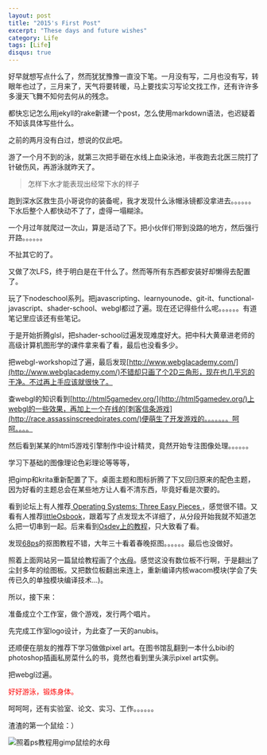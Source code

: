 ```yaml
---
layout: post
title: "2015's First Post"
excerpt: "These days and future wishes"
category: Life
tags: [Life]
disqus: true
---
```



好早就想写点什么了，然而犹犹豫豫一直没下笔。一月没有写，二月也没有写，转眼年也过了，三月来了，天气将要转暖，马上要找实习写论文找工作，还有许许多多漫天飞舞不知何去何从的残念。

都快忘记怎么用jekyll的rake新建一个post，怎么使用markdown语法，也迟疑着不知该具体写些什么。

之前的两月没有白过，想说的仅此吧。

游了一个月不到的泳，就第三次把手砸在水线上血染泳池，半夜跑去北医三院打了针破伤风，再游泳就昨天了。

> 怎样下水才能表现出经常下水的样子

跑到深水区救生员小哥说你的装备呢，我才发现什么泳帽泳镜都没拿进去。。。。。。下水后整个人都快动不了了，虚得一塌糊涂。

一个月过年就爬过一次山，算是活动了下。把小伙伴们带到没路的地方，然后强行开路。。。。。。

不扯其它的了。

又做了次LFS，终于明白是在干什么了。然而等所有东西都安装好却懒得去配置了。

玩了下nodeschool系列。把javascripting、learnyounode、git-it、functional-javascript、shader-school、webgl都过了遍。现在还记得些什么呢。。。。。。有道笔记里应该还有些笔记。

于是开始折腾glsl，把shader-school过遍发现难度好大。把中科大黄章进老师的高级计算机图形学的课件拿来看了看，最后也没看多少。

把webgl-workshop过了遍，最后发现[http://www.webglacademy.com/](http://www.webglacademy.com/)不错却只画了个2D三角形，现在也几乎忘的干净。不过再上手应该就很快了。

查webgl的知识看到[http://html5gamedev.org/](http://html5gamedev.org/)上webgl的一些效果，再加上一个在线的[刺客信条游戏](http://race.assassinscreedpirates.com/)便萌生了开发游戏的。。。。。。。呵呵。。。。

然后看到某某的html5游戏引擎制作中设计精灵，竟然开始专注图像处理。。。。。。

学习下基础的图像理论色彩理论等等等，

把gimp和krita重新配置了下。桌面主题和图标折腾了下又回归原来的配色主题，因为好看的主题总会在某些地方让人看不清东西，毕竟好看是次要的。

看到论坛上有人推荐[ Operating Systems: Three Easy Pieces ](http://pages.cs.wisc.edu/~remzi/OSTEP/)，感觉很不错。又看有人推荐[littleOsbook](http://littleosbook.github.io/)，跟着写了点发现太不详细了，从分段开始我就不知道怎么把一切串到一起。后来看到[Osdev上的教程](http://wiki.osdev.org/Bare_Bones)，只大致看了看。

发现[68ps](http://www.68ps.com/jc/big_ps_tp.asp?id=19958)的抠图教程不错，大年三十看着春晚抠图。。。。。。最后也没做好。

照着上面网站另一篇鼠绘教程画了个[水母](http://www.68ps.com/jc/big_ps_sh.asp?id=3044)。感觉这没有数位板不行啊，于是翻出了尘封多年的绘图板。又把数位板翻出来连上，重新编译内核wacom模块(学会了失传已久的单独模块编译技术...)。

所以，接下来：

准备成立个工作室，做个游戏，发行两个唱片。

先完成工作室logo设计，为此查了一天的anubis。

还顺便在朋友的推荐下学习做做pixel art。在图书馆乱翻到一本什么bibi的photoshop插画私房菜什么的书，竟然也看到里头演示pixel art实例。

把webgl过遍。

<font color="red">好好游泳，锻炼身体。</font>

呵呵呵，还有实验室、论文、实习、工作。。。。。。

渣渣的第一个鼠绘：）

![照着ps教程用gimp鼠绘的水母](/images/jellyfish.png "照着ps教程用gimp鼠绘的水母")
